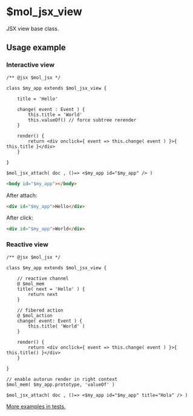 # $mol_jsx_view

JSX view base class. 

## Usage example

### Interactive view

```tsx
/** @jsx $mol_jsx */

class $my_app extends $mol_jsx_view {

	title = 'Hello'

	change( event : Event ) {
		this.title = 'World'
		this.valueOf() // force subtree rerender
	}

	render() {
		return <div onclick={ event => this.change( event ) }>{ this.title }</div>
	}

}

$mol_jsx_attach( doc , ()=> <$my_app id="$my_app" /> )
```

```html
<body id="$my_app"></body>
```

After attach:

```html
<div id="$my_app">Hello</div>
```

After click:

```html
<div id="$my_app">World</div>
```

### Reactive view

```tsx
/** @jsx $mol_jsx */

class $my_app extends $mol_jsx_view {

	// reactive channel
	@ $mol_mem
	title( next = 'Hello' ) {
		return next
	}

	// fibered action
	@ $mol_action
	change( event: Event ) {
		this.title( 'World' )
	}

	render() {
		return <div onclick={ event => this.change( event ) }>{ this.title() }</div>
	}

}

// enable autorun render in right context
$mol_mem( $my_app.prototype, 'valueOf' )

$mol_jsx_attach( doc , ()=> <$my_app id="$my_app" title="Hola" /> )
```

[More examples in tests.](view.test.tsx)
